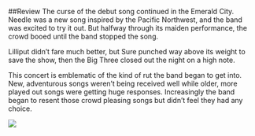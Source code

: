 ##Review
The curse of the debut song continued in the Emerald City. Needle was a new song inspired by the Pacific Northwest, and the band was excited to try it out. But halfway through its maiden performance, the crowd booed until the band stopped the song.

Lilliput didn’t fare much better, but Sure punched way above its weight to save the show, then the Big Three closed out the night on a high note.

This concert is emblematic of the kind of rut the band began to get into. New, adventurous songs weren’t being received well while older, more played out songs were getting huge responses. Increasingly the band began to resent those crowd pleasing songs but didn’t feel they had any choice.  
  



<img src="images/478b9ca5-5330-4442-b6d8-e79dbfd25030-11743-00000a8142359510_file.jpg" />
